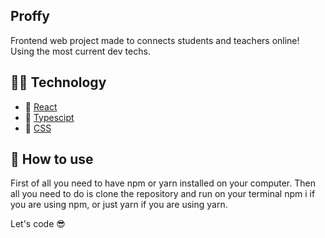 ## Proffy

Frontend web project made to connects students and teachers online!
Using the most current dev techs.

## 👨‍💻 Technology

- 🚀 [React](https://pt-br.reactjs.org/)
- 🚀 [Typescipt](https://www.typescriptlang.org/)
- 🚀 [CSS](https://developer.mozilla.org/pt-BR/docs/Web/CSS)

## 🤔 How to use
First of all you need to have npm or yarn installed on your computer. Then all you need to do is clone the repository and run on your terminal npm i if you are using npm, or just yarn if you are using yarn.

Let's code 😎
